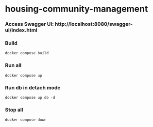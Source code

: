 # housing-community-management

### Access Swagger UI: http://localhost:8080/swagger-ui/index.html

### Build

```
docker compose build
```

### Run all

```
docker compose up
```

### Run db in detach mode

```
docker compose up db -d
```

### Stop all

```
docker compose down
```
